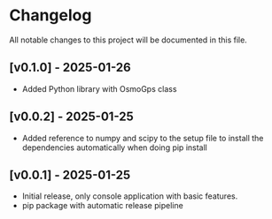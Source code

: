 # Changelog

All notable changes to this project will be documented in this file.

## [v0.1.0] - 2025-01-26

- Added Python library with OsmoGps class

## [v0.0.2] - 2025-01-25

- Added reference to numpy and scipy to the setup file to install the dependencies automatically when doing pip install

## [v0.0.1] - 2025-01-25

- Initial release, only console application with basic features.
- pip package with automatic release pipeline
